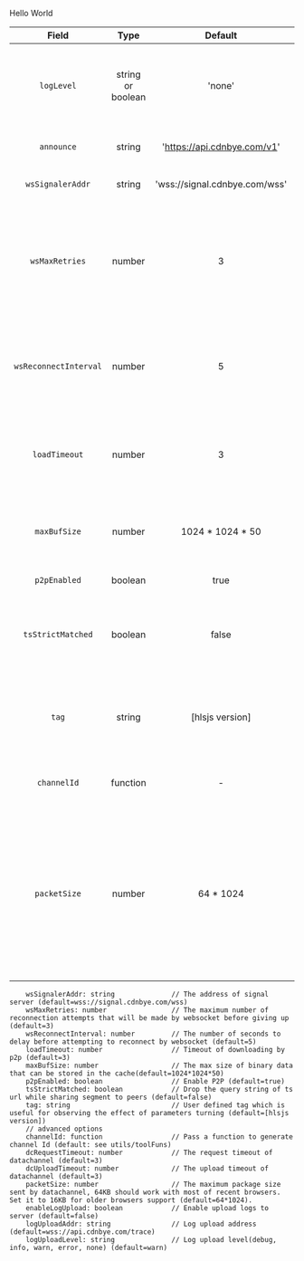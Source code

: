 Hello World


| Field | Type | Default | Description |
| :-: | :-: | :-: | :-: |
| `logLevel` | string or boolean | 'none' | Print log level(debug, info, warn, error, none，false=none, true=debug).
| `announce` | string | 'https://api.cdnbye.com/v1' | The address of tracker server.
| `wsSignalerAddr` | string | 'wss://signal.cdnbye.com/wss' | The address of signal server.
| `wsMaxRetries` | number | 3 | The maximum number of reconnection attempts that will be made by websocket before giving up.
| `wsReconnectInterval` | number | 5 | The number of seconds to delay before attempting to reconnect by websocket.
| `loadTimeout` | number | 3 | Timeout to download a segment from a peer, if exceeded the segment is dropped.
| `maxBufSize` | number | 1024 * 1024 * 50 | The max size of binary data that can be stored in the cache.
| `p2pEnabled` | boolean | true | Enable p2p engine.
| `tsStrictMatched` | boolean | false | Drop the query string of ts url while sharing segment to peers.
| `tag` | string | [hlsjs version] | User defined tag which is useful for observing the effect of parameters turning.
| `channelId` | function | - | Pass a function to generate channel Id.
| `packetSize` | number | 64 * 1024 | The maximum package size sent by datachannel, 64KB should work with most of recent browsers. Set it to 16KB for older browsers support.








        wsSignalerAddr: string              // The address of signal server (default=wss://signal.cdnbye.com/wss)
        wsMaxRetries: number                // The maximum number of reconnection attempts that will be made by websocket before giving up (default=3)
        wsReconnectInterval: number         // The number of seconds to delay before attempting to reconnect by websocket (default=5)
        loadTimeout: number                 // Timeout of downloading by p2p (default=3)
        maxBufSize: number                  // The max size of binary data that can be stored in the cache(default=1024*1024*50)
        p2pEnabled: boolean                 // Enable P2P (default=true)
        tsStrictMatched: boolean            // Drop the query string of ts url while sharing segment to peers (default=false)
        tag: string                         // User defined tag which is useful for observing the effect of parameters turning (default=[hlsjs version])
        // advanced options
        channelId: function                 // Pass a function to generate channel Id (default: see utils/toolFuns)
        dcRequestTimeout: number            // The request timeout of datachannel (default=3)
        dcUploadTimeout: number             // The upload timeout of datachannel (default=3)
        packetSize: number                  // The maximum package size sent by datachannel, 64KB should work with most of recent browsers. Set it to 16KB for older browsers support (default=64*1024).
        enableLogUpload: boolean            // Enable upload logs to server (default=false)
        logUploadAddr: string               // Log upload address (default=wss://api.cdnbye.com/trace)
        logUploadLevel: string              // Log upload level(debug, info, warn, error, none) (default=warn)   
